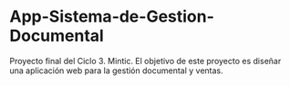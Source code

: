 # App-Sistema-de-Gestion-Documental
Proyecto final del Ciclo 3. Mintic. El objetivo de este proyecto es diseñar una aplicación web para la gestión documental y ventas.
